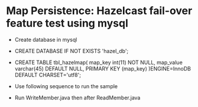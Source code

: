 Map Persistence: Hazelcast fail-over feature test using mysql 
=============================================================

* Create database in mysql 

* CREATE DATABASE  IF NOT EXISTS 'hazel_db';
* CREATE TABLE tbl_hazelmap( map_key int(11) NOT NULL, map_value varchar(45) DEFAULT NULL,  PRIMARY KEY (map_key)  )ENGINE=InnoDB  DEFAULT CHARSET='utf8';

* Use following sequence to run the sample 
* Run WriteMember.java then after ReadMember.java
